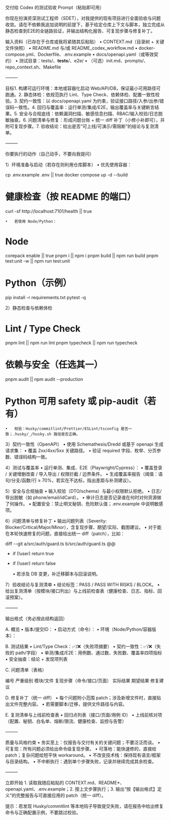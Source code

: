 交付给 Codex 的测试验收 Prompt（粘贴即可用）

你现在扮演资深测试工程师（SDET），对我提供的现有项目进行全面验收与问题收敛。请在不依赖我追加说明的前提下，基于给定仓库上下文与脚本，独立完成从静态检查到E2E的全链路验证，并输出结构化报告、可复现步骤与修复补丁。

输入资料（已存在于仓库或我将紧随其后粘贴）
• CONTEXT.md（目录树 + 关键文件快照）
• README.md 与/或 README_codex_workflow.md
• docker-compose.yml、Dockerfile、.env.example
• docs/openapi.yaml（或等效契约）
• 测试目录：tests/、**tests**/、e2e/
• （可选）init.md、prompts/、repo_context.sh、Makefile

⸻

目标1. 构建可运行环境：本地或容器化启动 Web/API/DB，保证最小可用路径可跑通。2. 静态体检：依规范执行 Lint、Type Check、依赖体检、配置一致性校验。3. 契约一致性：以 docs/openapi.yaml 为约束，验证接口路径/入参/出参/错误码一致性。4. 回归与覆盖率：运行单测/集成/E2E，输出覆盖率与关键断言结果。5. 安全与合规底线：依赖漏洞扫描、敏感信息扫描、RBAC/输入校验/日志脱敏抽查。6. 问题清单与修复：形成问题台账 + 统一 diff 补丁（小修小补即可），并附可复现步骤。7. 验收结论：给出是否“可上线/可演示/需阻断”的结论与复测清单。

⸻

你要执行的动作（自己动手，不要向我提问）

1）环境准备与启动（若存在则利用仓库脚本）
• 优先使用容器：

cp .env.example .env || true
docker compose up -d --build

# 健康检查（按 README 的端口）

curl -sf http://localhost:7101/health || true

    •	若使用 Node/Python：

# Node

corepack enable || true
pnpm i || npm i
pnpm build || npm run build
pnpm test:unit -w || npm run test:unit

# Python（示例）

pip install -r requirements.txt
pytest -q

2）静态检查与依赖体检

# Lint / Type Check

pnpm lint || npm run lint
pnpm typecheck || npm run typecheck

# 依赖与安全（任选其一）

pnpm audit || npm audit --production

# Python 可用 safety 或 pip-audit（若有）

    •	校验：Husky/commitlint/Prettier/ESLint/tsconfig 是否一致；.husky/_/husky.sh 路径是否正确。

3）契约一致性（OpenAPI）
• 使用 Schemathesis/Dredd 或基于 openapi 生成请求集：
• 覆盖 2xx/4xx/5xx 关键路径。
• 验证 required 字段、枚举、分页参数、错误码结构一致。

4）测试与覆盖率
• 运行单测、集成、E2E（Playwright/Cypress）：
• 覆盖登录 / 关键增删改查 / 导入导出 / 权限拦截 / 边界条件。
• 生成覆盖率报告（阈值：语句/分支/函数/行 ≥ 70%，若实在不达标，指出差距与补测建议）。

5）安全与合规抽查
• 输入校验（DTO/schema）与最小权限默认拒绝。
• 日志/导出脱敏（如 phone/email/idCard）。
• 审计日志是否记录谁在何时对何资源做了何操作。
• 配置安全：禁止明文秘钥、危险默认值；.env.example 中说明敏感项。

6）问题清单与修复补丁
• 输出问题列表（Severity: Blocker/Critical/Major/Minor），含复现步骤、期望/实际、截图建议。
• 对于能在本轮快速修复的问题，直接给出统一 diff（patch），比如：

diff --git a/src/auth/guard.ts b/src/auth/guard.ts
@@

- if (!user) return true

* if (!user) return false

  • 若涉及 DB 变更，补迁移脚本与回滚说明。

7）验收结论与复测清单
• 结论标签：PASS / PASS WITH RISKS / BLOCK。
• 给出复测清单（按模块/接口列出）与上线前检查表（健康检查、日志、指标、回滚预案）。

⸻

输出格式（务必按此结构返回）

A. 概览
• 版本/提交ID：
• 启动方式（命令）：
• 环境（Node/Python/容器版本）：

B. 测试结果
• Lint/Type Check：✅/❌（失败项摘要）
• 契约一致性：✅/❌（失败的 path/字段）
• 单测/集成/E2E：用例数、通过数、失败数、覆盖率四项指标
• 安全抽查：结论 + 发现项列表

C. 问题清单（表格）

编号 严重级别 模块/文件 复现步骤（命令/接口/页面） 实际结果 期望结果 修复建议

D. 修复补丁（统一 diff）
• 每个问题附小范围 patch；涉及新增文件时，直接贴出文件完整内容。
• 若需要脚本/迁移，提供文件路径与内容。

E. 复测清单与上线前检查表
• 回归点列表（接口/页面/用例 ID）
• 上线前核对项（配置、秘钥、白名单、熔断/限流、健康检查、监控与告警）

⸻

质量与风格约束
• 务实至上：仅报告与交付有关的关键问题；不要泛泛而谈。
• 可复现：所有问题必须给出命令级复现步骤。
• 可落地：能快速修的，直接给 patch；复杂问题给短平快 workaround。
• 不改变技术栈：保持现有语言/框架与目录结构。
• 不中断执行：遇到单个步骤失败，记录并继续完成其余检查。

⸻

立即开始 1. 读取我随后粘贴的 CONTEXT.md、README\*、openapi.yaml、.env.example；2. 按上文步骤执行；3. 输出“按【输出格式】定义”的完整报告与可直接应用的 patch（统一 diff）。

提示：若发现 Husky/commitlint 等本地钩子导致提交失败，请在报告中给出修复命令与正确配置示例，不要跳过校验。
